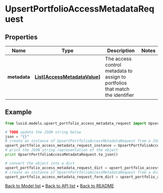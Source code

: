 # UpsertPortfolioAccessMetadataRequest


## Properties
Name | Type | Description | Notes
------------ | ------------- | ------------- | -------------
**metadata** | [**List[AccessMetadataValue]**](AccessMetadataValue.md) | The access control metadata to assign to portfolios that match the identifier | 

## Example

```python
from lusid.models.upsert_portfolio_access_metadata_request import UpsertPortfolioAccessMetadataRequest

# TODO update the JSON string below
json = "{}"
# create an instance of UpsertPortfolioAccessMetadataRequest from a JSON string
upsert_portfolio_access_metadata_request_instance = UpsertPortfolioAccessMetadataRequest.from_json(json)
# print the JSON string representation of the object
print UpsertPortfolioAccessMetadataRequest.to_json()

# convert the object into a dict
upsert_portfolio_access_metadata_request_dict = upsert_portfolio_access_metadata_request_instance.to_dict()
# create an instance of UpsertPortfolioAccessMetadataRequest from a dict
upsert_portfolio_access_metadata_request_form_dict = upsert_portfolio_access_metadata_request.from_dict(upsert_portfolio_access_metadata_request_dict)
```
[Back to Model list](../README.md#documentation-for-models) &#8226; [Back to API list](../README.md#documentation-for-api-endpoints) &#8226; [Back to README](../README.md)


